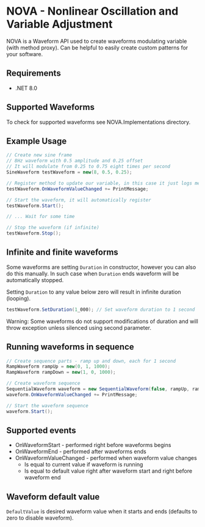 ﻿# NOVA - Nonlinear Oscillation and Variable Adjustment
NOVA is a Waveform API used to create waveforms modulating variable (with method proxy). Can be helpful to easily create 
custom patterns for your software.

## Requirements
* .NET 8.0

## Supported Waveforms
To check for supported waveforms see NOVA.Implementations directory.

## Example Usage
```csharp
// Create new sine frame
// 8Hz waveform with 0.5 amplitude and 0.25 offset
// It will modulate from 0.25 to 0.75 eight times per second
SineWaveform testWaveform = new(8, 0.5, 0.25); 

// Register method to update our variable, in this case it just logs message to console
testWaveform.OnWaveformValueChanged += PrintMessage;

// Start the waveform, it will automatically register
testWaveform.Start();

// ... Wait for some time

// Stop the waveform (if infinite)
testWaveform.Stop();
```

## Infinite and finite waveforms
Some waveforms are setting `Duration` in constructor, however you can also do this manually.
In such case when `Duration` ends waveform will be automatically stopped.

Setting `Duration` to any value below zero will result in infinite duration (looping).

```csharp
testWaveform.SetDuration(1_000); // Set waveform duration to 1 second
```

Warning: Some waveforms do not support modifications of duration and will throw exception unless silenced using
second parameter.

## Running waveforms in sequence
```csharp
// Create sequence parts - ramp up and down, each for 1 second
RampWaveform rampUp = new(0, 1, 1000);
RampWaveform rampDown = new(1, 0, 1000);

// Create waveform sequence
SequentialWaveform waveform = new SequentialWaveform(false, rampUp, rampDown);
waveform.OnWaveformValueChanged += PrintMessage;

// Start the waveform sequence
waveform.Start();
```

## Supported events
* OnWaveformStart - performed right before waveforms begins
* OnWaveformEnd - performed after waveforms ends
* OnWaveformValueChanged - performed when waveform value changes
  * Is equal to current value if waveform is running
  * Is equal to default value right after waveform start and right before waveform end

## Waveform default value
`DefaultValue` is desired waveform value when it starts and ends (defaults to zero to disable waveform).
